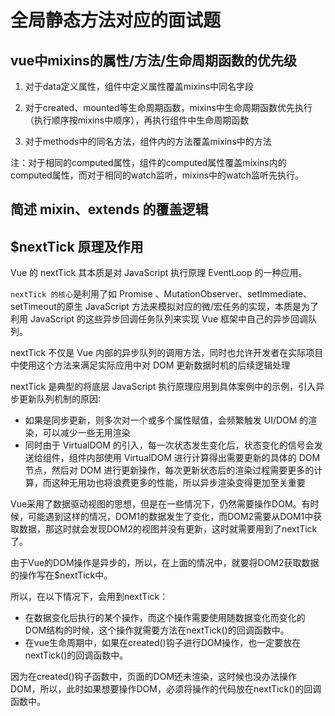 # 全局静态方法对应的面试题

## vue中mixins的属性/方法/生命周期函数的优先级

1. 对于data定义属性，组件中定义属性覆盖mixins中同名字段

2. 对于created、mounted等生命周期函数，mixins中生命周期函数优先执行（执行顺序按mixins中顺序），再执行组件中生命周期函数

3. 对于methods中的同名方法，组件内的方法覆盖mixins中的方法

注：对于相同的computed属性，组件的computed属性覆盖mixins内的computed属性，而对于相同的watch监听，mixins中的watch监听先执行。

##  简述 mixin、extends 的覆盖逻辑


## $nextTick 原理及作用

Vue 的 nextTick 其本质是对 JavaScript 执行原理 EventLoop 的一种应用。

`nextTick 的核心`是利用了如 Promise 、MutationObserver、setImmediate、setTimeout的原生 JavaScript 方法来模拟对应的微/宏任务的实现，本质是为了利用 JavaScript 的这些异步回调任务队列来实现 Vue 框架中自己的异步回调队列。

nextTick 不仅是 Vue 内部的异步队列的调用方法，同时也允许开发者在实际项目中使用这个方法来满足实际应用中对 DOM 更新数据时机的后续逻辑处理

nextTick 是典型的将底层 JavaScript 执行原理应用到具体案例中的示例，引入异步更新队列机制的原因∶

+ 如果是同步更新，则多次对一个或多个属性赋值，会频繁触发 UI/DOM 的渲染，可以减少一些无用渲染
+ 同时由于 VirtualDOM 的引入，每一次状态发生变化后，状态变化的信号会发送给组件，组件内部使用 VirtualDOM 进行计算得出需要更新的具体的 DOM 节点，然后对 DOM 进行更新操作，每次更新状态后的渲染过程需要更多的计算，而这种无用功也将浪费更多的性能，所以异步渲染变得更加至关重要

Vue采用了数据驱动视图的思想，但是在一些情况下，仍然需要操作DOM。有时候，可能遇到这样的情况，DOM1的数据发生了变化，而DOM2需要从DOM1中获取数据，那这时就会发现DOM2的视图并没有更新，这时就需要用到了nextTick了。

由于Vue的DOM操作是异步的，所以，在上面的情况中，就要将DOM2获取数据的操作写在$nextTick中。

所以，在以下情况下，会用到nextTick：

+ 在数据变化后执行的某个操作，而这个操作需要使用随数据变化而变化的DOM结构的时候，这个操作就需要方法在nextTick()的回调函数中。
+ 在vue生命周期中，如果在created()钩子进行DOM操作，也一定要放在nextTick()的回调函数中。

因为在created()钩子函数中，页面的DOM还未渲染，这时候也没办法操作DOM，所以，此时如果想要操作DOM，必须将操作的代码放在nextTick()的回调函数中。